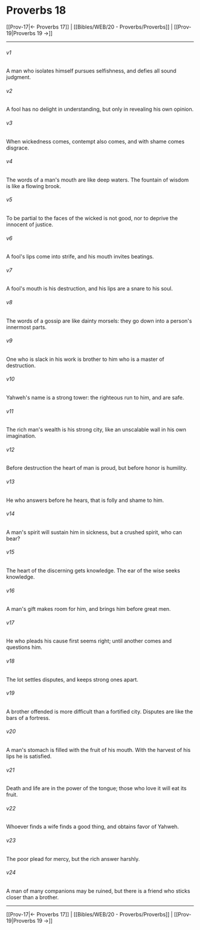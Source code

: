 # Proverbs 18

[[Prov-17|← Proverbs 17]] | [[Bibles/WEB/20 - Proverbs/Proverbs]] | [[Prov-19|Proverbs 19 →]]
***



###### v1 
A man who isolates himself pursues selfishness, and defies all sound judgment. 

###### v2 
A fool has no delight in understanding, but only in revealing his own opinion. 

###### v3 
When wickedness comes, contempt also comes, and with shame comes disgrace. 

###### v4 
The words of a man's mouth are like deep waters. The fountain of wisdom is like a flowing brook. 

###### v5 
To be partial to the faces of the wicked is not good, nor to deprive the innocent of justice. 

###### v6 
A fool's lips come into strife, and his mouth invites beatings. 

###### v7 
A fool's mouth is his destruction, and his lips are a snare to his soul. 

###### v8 
The words of a gossip are like dainty morsels: they go down into a person's innermost parts. 

###### v9 
One who is slack in his work is brother to him who is a master of destruction. 

###### v10 
Yahweh's name is a strong tower: the righteous run to him, and are safe. 

###### v11 
The rich man's wealth is his strong city, like an unscalable wall in his own imagination. 

###### v12 
Before destruction the heart of man is proud, but before honor is humility. 

###### v13 
He who answers before he hears, that is folly and shame to him. 

###### v14 
A man's spirit will sustain him in sickness, but a crushed spirit, who can bear? 

###### v15 
The heart of the discerning gets knowledge. The ear of the wise seeks knowledge. 

###### v16 
A man's gift makes room for him, and brings him before great men. 

###### v17 
He who pleads his cause first seems right; until another comes and questions him. 

###### v18 
The lot settles disputes, and keeps strong ones apart. 

###### v19 
A brother offended is more difficult than a fortified city. Disputes are like the bars of a fortress. 

###### v20 
A man's stomach is filled with the fruit of his mouth. With the harvest of his lips he is satisfied. 

###### v21 
Death and life are in the power of the tongue; those who love it will eat its fruit. 

###### v22 
Whoever finds a wife finds a good thing, and obtains favor of Yahweh. 

###### v23 
The poor plead for mercy, but the rich answer harshly. 

###### v24 
A man of many companions may be ruined, but there is a friend who sticks closer than a brother.

***
[[Prov-17|← Proverbs 17]] | [[Bibles/WEB/20 - Proverbs/Proverbs]] | [[Prov-19|Proverbs 19 →]]
